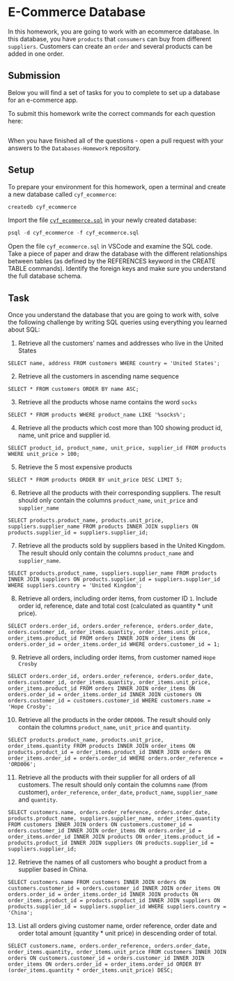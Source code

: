 # E-Commerce Database

In this homework, you are going to work with an ecommerce database. In this database, you have `products` that `consumers` can buy from different `suppliers`. Customers can create an `order` and several products can be added in one order.

## Submission

Below you will find a set of tasks for you to complete to set up a database for an e-commerce app.

To submit this homework write the correct commands for each question here:
```sql


```

When you have finished all of the questions - open a pull request with your answers to the `Databases-Homework` repository.

## Setup

To prepare your environment for this homework, open a terminal and create a new database called `cyf_ecommerce`:

```sql
createdb cyf_ecommerce
```

Import the file [`cyf_ecommerce.sql`](./cyf_ecommerce.sql) in your newly created database:

```sql
psql -d cyf_ecommerce -f cyf_ecommerce.sql
```

Open the file `cyf_ecommerce.sql` in VSCode and examine the SQL code. Take a piece of paper and draw the database with the different relationships between tables (as defined by the REFERENCES keyword in the CREATE TABLE commands). Identify the foreign keys and make sure you understand the full database schema.

## Task

Once you understand the database that you are going to work with, solve the following challenge by writing SQL queries using everything you learned about SQL:

1. Retrieve all the customers' names and addresses who live in the United States
```
SELECT name, address FROM customers WHERE country = 'United States';
``` 
2. Retrieve all the customers in ascending name sequence
```
SELECT * FROM customers ORDER BY name ASC;
```
3. Retrieve all the products whose name contains the word `socks`
```
SELECT * FROM products WHERE product_name LIKE '%socks%';
```
4. Retrieve all the products which cost more than 100 showing product id, name, unit price and supplier id.
```
SELECT product_id, product_name, unit_price, supplier_id FROM products WHERE unit_price > 100;
``` 
5. Retrieve the 5 most expensive products
```
SELECT * FROM products ORDER BY unit_price DESC LIMIT 5;
```
6. Retrieve all the products with their corresponding suppliers. The result should only contain the columns `product_name`, `unit_price` and `supplier_name`
```
SELECT products.product_name, products.unit_price, suppliers.supplier_name FROM products INNER JOIN suppliers ON products.supplier_id = suppliers.supplier_id;
```
7. Retrieve all the products sold by suppliers based in the United Kingdom. The result should only contain the columns `product_name` and `supplier_name`.
```
SELECT products.product_name, suppliers.supplier_name FROM products INNER JOIN suppliers ON products.supplier_id = suppliers.supplier_id WHERE suppliers.country = 'United Kingdom';
```
8. Retrieve all orders, including order items, from customer ID `1`. Include order id, reference, date and total cost (calculated as quantity * unit price).
```
SELECT orders.order_id, orders.order_reference, orders.order_date, orders.customer_id, order_items.quantity, order_items.unit_price, order_items.product_id FROM orders INNER JOIN order_items ON orders.order_id = order_items.order_id WHERE orders.customer_id = 1;
```
9. Retrieve all orders, including order items, from customer named `Hope Crosby`
```
SELECT orders.order_id, orders.order_reference, orders.order_date, orders.customer_id, order_items.quantity, order_items.unit_price, order_items.product_id FROM orders INNER JOIN order_items ON orders.order_id = order_items.order_id INNER JOIN customers ON orders.customer_id = customers.customer_id WHERE customers.name = 'Hope Crosby';
```
10. Retrieve all the products in the order `ORD006`. The result should only contain the columns `product_name`, `unit_price` and `quantity`.
```
SELECT products.product_name, products.unit_price, order_items.quantity FROM products INNER JOIN order_items ON products.product_id = order_items.product_id INNER JOIN orders ON order_items.order_id = orders.order_id WHERE orders.order_reference = 'ORD006';
```
11. Retrieve all the products with their supplier for all orders of all customers. The result should only contain the columns `name` (from customer), `order_reference`, `order_date`, `product_name`, `supplier_name` and `quantity`.
```
SELECT customers.name, orders.order_reference, orders.order_date, products.product_name, suppliers.supplier_name, order_items.quantity FROM customers INNER JOIN orders ON customers.customer_id = orders.customer_id INNER JOIN order_items ON orders.order_id = order_items.order_id INNER JOIN products ON order_items.product_id = products.product_id INNER JOIN suppliers ON products.supplier_id = suppliers.supplier_id;
```
12. Retrieve the names of all customers who bought a product from a supplier based in China.
```
SELECT customers.name FROM customers INNER JOIN orders ON customers.customer_id = orders.customer_id INNER JOIN order_items ON orders.order_id = order_items.order_id INNER JOIN products ON order_items.product_id = products.product_id INNER JOIN suppliers ON products.supplier_id = suppliers.supplier_id WHERE suppliers.country = 'China';
```
13. List all orders giving customer name, order reference, order date and order total amount (quantity * unit price) in descending order of total.
```
SELECT customers.name, orders.order_reference, orders.order_date, order_items.quantity, order_items.unit_price FROM customers INNER JOIN orders ON customers.customer_id = orders.customer_id INNER JOIN order_items ON orders.order_id = order_items.order_id ORDER BY (order_items.quantity * order_items.unit_price) DESC;
```


